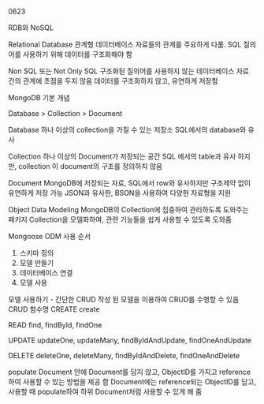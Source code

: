 0623

RDB와 NoSQL


Relational Database
관계형 데이터베이스
자료들의 관계를 주요하게 다룸.
SQL 질의어를 사용하기 위해 데이터를 구조화해야 함

Non SQL 또는 Not Only SQL
구조화된 질의어를 사용하지 않는 데이터베이스 
자료 간의 관계에 초점을 두지 않음
데이터를 구조화하지 않고, 유연하게 저장함

MongoDB 기본 개념

Database > Collection > Document

Database
하나 이상의 collection을 가질 수 있는 저장소 
SQL에서의 database와 유사

Collection
하나 이상의 Document가 저장되는 공간 
SQL 에서의 table과 유사
하지만,  collection 이 document의 구조를 정의하지 않음

Document
MongoDB에 저장되는 자료,
SQL에서 row와 유사하지만 구조제약 없이 유연하게 저장 가능 
JSON과 유사한, BSON을 사용하여 다양한 자료형을 지원

Object Data Modeling
MongoDB의 Collection에 집중하여 관리하도록 도와주는 패키지 
Collection을 모델화하여, 관련 기능들을 쉽게 사용할 수 있도록 도와줌

Mongoose ODM 사용 순서
1.  스키마 정의
2.  모델 만들기
3.  데이터베이스 연결
4.  모델 사용


모델 사용하기 - 간단한 CRUD
작성 된 모델을 이용하여 CRUD를 수행할 수 있음
CRUD		함수명
CREATE		create

READ		find, findById, findOne

UPDATE		updateOne, updateMany, 
		findByIdAndUpdate, findOneAndUpdate

DELETE		deleteOne, deleteMany, 
		findByIdAndDelete, findOneAndDelete



populate
Document 안에 Document를 담지 않고, 
ObjectID를 가지고 reference하여 사용할 수 
있는 방법을 제공 함
Document에는
reference되는 ObjectID를 담고, 
사용할 때 populate하여
하위 Document처럼 사용할 수 있게 해 줌

